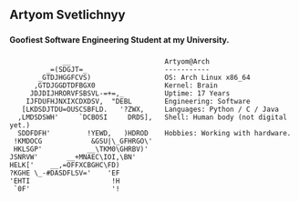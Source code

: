 <h2 align="left">Artyom Svetlichnyy</h2>

###

<h4 align="left">Goofiest Software Engineering Student at my University.</h4>

###

```plaintext
             __                       Artyom@Arch
         _=(SDGJT=_                   -----------
       _GTDJHGGFCVS)                  OS: Arch Linux x86_64
      ,GTDJGGDTDFBGX0                 Kernel: Brain
     JDJDIJHRORVFSBSVL-=+=,_          Uptime: 17 Years
    IJFDUFHJNXIXCDXDSV,  "DEBL        Engineering: Software
   [LKDSDJTDU=OUSCSBFLD.   '?ZWX,     Languages: Python / C / Java
  ,LMDSDSWH'     `DCBOSI     DRDS],   Shell: Human body (not digital yet.)
  SDDFDFH'         !YEWD,   )HDROD    Hobbies: Working with hardware.
 !KMDOCG            &GSU|\_GFHRGO\'   
 HKLSGP'           __\TKM0\GHRBV)'    
JSNRVW'       __+MNAEC\IOI,\BN'      
HELK['    __,=OFFXCBGHC\FD)           
?KGHE \_-#DASDFLSV='    'EF           
'EHTI                    !H           
 `0F'                    '!
```
###
